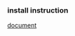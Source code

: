 ### install instruction

[document](https://nginx.org/en/docs/configure.html "install instruction")
